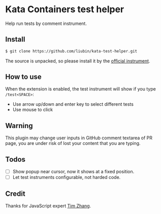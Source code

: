 # Kata Containers test helper

Help run tests by comment instrument.

## Install

```bash
$ git clone https://github.com/liubin/kata-test-helper.git
```

The source is unpacked, so please install it by the [official instrument](https://developer.chrome.com/docs/extensions/mv3/getstarted/#unpacked).

## How to use

When the extension is enabled, the test instrument will show if you type `/test<SPACE>`:

- Use arrow up/down and enter key to select different tests
- Use mouse to click

## Warning

 This plugin may change user inputs in GitHub comment textarea of PR page, you are under risk of lost your content that you are typing.

## Todos

- [ ] Show popup near cursor, now it shows at a fixed position.
- [ ] Let test instruments configurable, not harded code.

## Credit

Thanks for JavaScript expert [Tim Zhang](https://github.com/Tim-Zhang).

